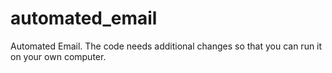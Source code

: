 # automated_email
Automated Email. The code needs additional changes so that you can run it on your own computer.
